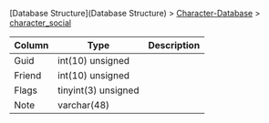 [Database Structure](Database Structure) > [Character-Database](Character-Database) > [character_social](character_social)

Column | Type | Description
--- | --- | ---
Guid | int(10) unsigned | 
Friend | int(10) unsigned | 
Flags | tinyint(3) unsigned | 
Note | varchar(48) | 
